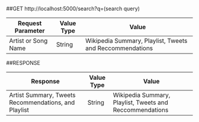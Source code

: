 ##GET
http://localhost:5000/search?q=(search query) <br>

| Request Parameter   | Value Type | Value                                                    |   
|---------------------|------------|----------------------------------------------------------|
| Artist or Song Name | String     | Wikipedia Summary, Playlist, Tweets and Reccommendations |   
 
##RESPONSE

| Response                                             | Value Type | Value                                                    |
|------------------------------------------------------|------------|----------------------------------------------------------|
| Artist Summary, Tweets Recommendations, and Playlist | String     | Wikipedia Summary, Playlist, Tweets and Reccommendations |
